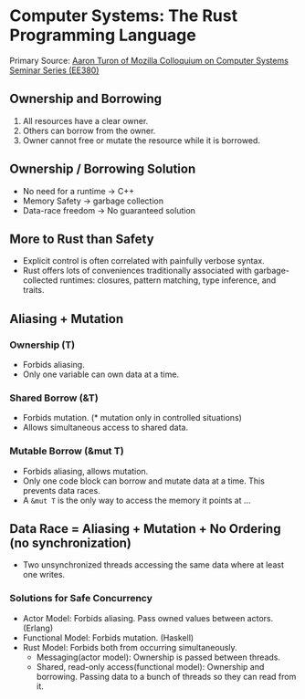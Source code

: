 # Computer Systems: The Rust Programming Language
Primary Source: [Aaron Turon of Mozilla Colloquium on Computer Systems Seminar Series (EE380)](https://youtu.be/O5vzLKg7y-k)

## Ownership and Borrowing
1. All resources have a clear owner.
2. Others can borrow from the owner.
3. Owner cannot free or mutate the resource while it is borrowed.

## Ownership / Borrowing Solution
- No need for a runtime -> C++
- Memory Safety -> garbage collection
- Data-race freedom -> No guaranteed solution

## More to Rust than Safety
- Explicit control is often correlated with painfully verbose syntax.
- Rust offers lots of conveniences traditionally associated with garbage-collected runtimes: closures, pattern matching, type inference, and traits.

## Aliasing + Mutation
### Ownership (T)
- Forbids aliasing.
- Only one variable can own data at a time.
### Shared Borrow (&T)
- Forbids mutation. (* mutation only in controlled situations)
- Allows simultaneous access to shared data.
### Mutable Borrow (&mut T)
- Forbids aliasing, allows mutation.
- Only one code block can borrow and mutate data at a time. This prevents data races.
- A `&mut T` is the only way to access the memory it points at ...

## Data Race = Aliasing + Mutation + No Ordering (no synchronization)
- Two unsynchronized threads accessing the same data where at least one writes.
### Solutions for Safe Concurrency
- Actor Model: Forbids aliasing. Pass owned values between actors. (Erlang)
- Functional Model: Forbids mutation. (Haskell)
- Rust Model: Forbids both from occurring simultaneously.
    - Messaging(actor model): Ownership is passed between threads.
    - Shared, read-only access(functional model): Ownership and borrowing. 
      Passing data to a bunch of threads so they can read from it.
